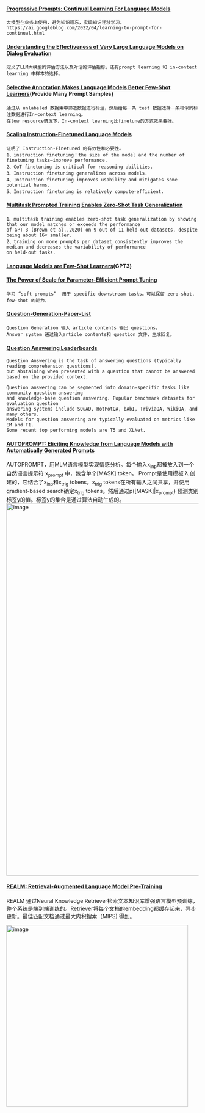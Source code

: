 #### [Progressive Prompts: Continual Learning For Language Models](https://arxiv.org/pdf/2301.12314.pdf)
```
大模型在业务上使用，避免知识遗忘，实现知识迁移学习。
https://ai.googleblog.com/2022/04/learning-to-prompt-for-continual.html
```

#### [Understanding the Effectiveness of Very Large Language Models on Dialog Evaluation](https://arxiv.org/pdf/2301.12004.pdf)
```
定义了LLM大模型的评估方法以及对话的评估指标，还有prompt learning 和 in-context learning 中样本的选择。
```

#### [Selective Annotation Makes Language Models Better Few-Shot Learners](https://arxiv.org/pdf/2209.01975.pdf)(Provide Many Prompt Samples)
```
通过从 unlabeled 数据集中筛选数据进行标注，然后给每一条 test 数据选择一条相似的标注数据进行In-context learning。
在low resource情况下，In-context learning比finetune的方式效果要好。
```

#### [Scaling Instruction-Finetuned Language Models](https://arxiv.org/pdf/2210.11416.pdf)
```
证明了 Instruction-Finetuned 的有效性和必要性。
1、instruction finetuning：the size of the model and the number of finetuning tasks—improve performance.
2、CoT finetuning is critical for reasoning abilities.
3、Instruction finetuning generalizes across models.
4、Instruction finetuning improves usability and mitigates some potential harms.
5、Instruction finetuning is relatively compute-efficient.
```

#### [Multitask Prompted Training Enables Zero-Shot Task Generalization](https://arxiv.org/pdf/2110.08207.pdf)
```
1、multitask training enables zero-shot task generalization by showing that our model matches or exceeds the performance
of GPT-3 (Brown et al.,2020) on 9 out of 11 held-out datasets, despite being about 16× smaller. 
2、training on more prompts per dataset consistently improves the median and decreases the variability of performance
on held-out tasks. 
```

#### [Language Models are Few-Shot Learners](https://arxiv.org/pdf/2005.14165.pdf)(GPT3)

#### [The Power of Scale for Parameter-Efficient Prompt Tuning](https://aclanthology.org/2021.emnlp-main.243.pdf)
```
学习 “soft prompts”  用于 specific downstream tasks。可以保留 zero-shot, few-shot 的能力。
```

#### [Question-Generation-Paper-List](https://github.com/teacherpeterpan/Question-Generation-Paper-List)
```
Question Generation 输入 article contents 输出 questions。
Answer system 通过输入article contents和 question 文件，生成回复。
```

#### [Question Answering Leaderboards](https://paperswithcode.com/task/question-answering)
```
Question Answering is the task of answering questions (typically reading comprehension questions), 
but abstaining when presented with a question that cannot be answered based on the provided context.

Question answering can be segmented into domain-specific tasks like community question answering 
and knowledge-base question answering. Popular benchmark datasets for evaluation question 
answering systems include SQuAD, HotPotQA, bAbI, TriviaQA, WikiQA, and many others. 
Models for question answering are typically evaluated on metrics like EM and F1. 
Some recent top performing models are T5 and XLNet.
```

#### [AUTOPROMPT: Eliciting Knowledge from Language Models with Automatically Generated Prompts](https://arxiv.org/pdf/2010.15980.pdf)

AUTOPROMPT，用MLM语言模型实现情感分析。每个输入x<sub>inp</sub>都被放入到一个自然语言提示符 x<sub>prompt</sub> 中，包含单个[MASK] token。
Prompt是使用模板 λ 创建的，它结合了x<sub>inp</sub>和x<sub>trig</sub> tokens。x<sub>trig</sub> tokens在所有输入之间共享，并使用gradient-based
search确定x<sub>trig</sub> tokens。然后通过p([MASK]|x<sub>prompt</sub>) 预测类别标签y的值。标签y的集合是通过算法自动生成的。
<img width="976" alt="image" src="https://user-images.githubusercontent.com/8350994/227159328-fa8d13c6-e8df-45ad-b5da-fd7ff5c3ae04.png">

#### [REALM: Retrieval-Augmented Language Model Pre-Training](https://arxiv.org/pdf/2002.08909.pdf)
REALM 通过Neural Knowledge Retriever检索文本知识库增强语言模型预训练，整个系统是端到端训练的。Retriever将每个文档的embedding都缓存起来，异步更新。最佳匹配文档通过最大内积搜索（MIPS) 得到。

<img width="476" alt="image" src="https://user-images.githubusercontent.com/8350994/227415246-17b4ee9e-96de-4f0e-9f10-66983a82de53.png">


